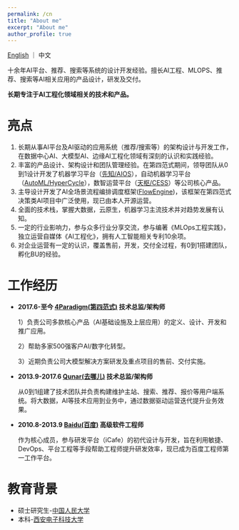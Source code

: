 ```yaml
---
permalink: /cn
title: "About me"
excerpt: "About me"
author_profile: true
---
```


[English](/) ｜ 中文

十余年AI平台、推荐、搜索等系统的设计开发经验。擅长AI工程、MLOPS、推荐、搜索等AI相关应用的产品设计，研发及交付。

**长期专注于AI工程化领域相关的技术和产品。**

亮点
======

1.	长期从事AI平台及AI驱动的应用系统（推荐/搜索等）的架构设计与开发工作，在数据中心AI、大模型AI、边缘AI工程化领域有深刻的认识和实践经验。
2.	丰富的产品设计、架构设计和团队管理经验。在第四范式期间，领导团队从0到1设计开发了机器学习平台（[先知/AIOS](https://www.4paradigm.com/product/aios.html)），自动机器学习平台（[AutoML/HyperCycle](https://www.4paradigm.com/product/hypercycle.html)），数智运营平台（[天枢/CESS](https://www.4paradigm.com/product/cess.html)）等公司核心产品。
3.	主导设计开发了AI全场景流程编排调度框架([FlowEngine](http://flow-engine.github.io))，该框架在第四范式决策类AI项目中广泛使用，现已由本人开源运营。
4.	全面的技术栈，掌握大数据，云原生，机器学习主流技术并对趋势发展有认知。
5.	一定的行业影响力，参与众多行业分享交流，参与编著《MLOps工程实践》，独立运营自媒体《AI工程化》，拥有人工智能相关专利10余项。
6.	对企业运营有一定的认识，覆盖售前，开发，交付全过程，有0到1搭建团队，孵化BU的经验。

工作经历
======
* **2017.6-至今 [4Paradigm(第四范式)](http://www.4paradigm.com) 技术总监/架构师**

  1）负责公司多款核心产品（AI基础设施及上层应用）的定义、设计、开发和推广应用。

  2）帮助多家500强客户AI/数字化转型。

  3）近期负责公司大模型解决方案研发及重点项目的售前、交付实施。

* **2013.9-2017.6 [Qunar(去哪儿)](http://www.qunar.com) 技术总监/架构师**

  从0到1组建了技术团队并负责构建维护主站、搜索、推荐、报价等用户端系统。将大数据，AI等技术应用到业务中，通过数据驱动运营迭代提升业务效果。

* **2010.8-2013.9 [Baidu(百度)](https://www.baidu.com/) 高级软件工程师**

  作为核心成员，参与研发平台（iCafe）的初代设计与开发，旨在利用敏捷、DevOps、平台工程等手段帮助工程师提升研发效率，现已成为百度工程师第一工作平台。

教育背景
======
* 硕士研究生-[中国人民大学](https://www.ruc.edu.cn/)
* 本科-[西安电子科技大学](https://www.xidian.edu.cn/)


